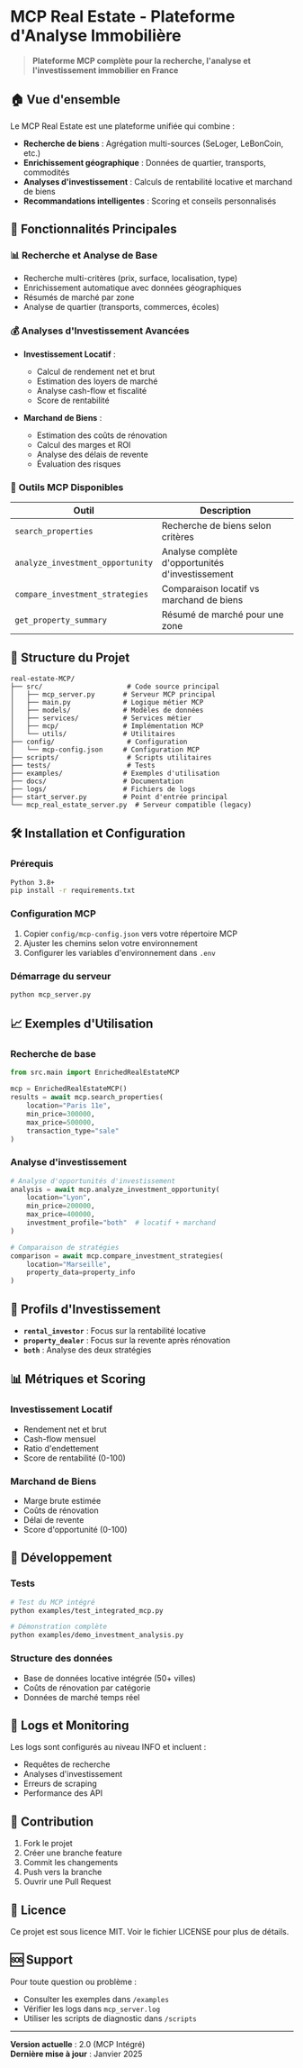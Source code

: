 # MCP Real Estate - Plateforme d'Analyse Immobilière

> **Plateforme MCP complète pour la recherche, l'analyse et l'investissement immobilier en France**

## 🏠 Vue d'ensemble

Le MCP Real Estate est une plateforme unifiée qui combine :
- **Recherche de biens** : Agrégation multi-sources (SeLoger, LeBonCoin, etc.)
- **Enrichissement géographique** : Données de quartier, transports, commodités
- **Analyses d'investissement** : Calculs de rentabilité locative et marchand de biens
- **Recommandations intelligentes** : Scoring et conseils personnalisés

## 🚀 Fonctionnalités Principales

### 📊 **Recherche et Analyse de Base**
- Recherche multi-critères (prix, surface, localisation, type)
- Enrichissement automatique avec données géographiques
- Résumés de marché par zone
- Analyse de quartier (transports, commerces, écoles)

### 💰 **Analyses d'Investissement Avancées**
- **Investissement Locatif** :
  - Calcul de rendement net et brut
  - Estimation des loyers de marché
  - Analyse cash-flow et fiscalité
  - Score de rentabilité

- **Marchand de Biens** :
  - Estimation des coûts de rénovation
  - Calcul des marges et ROI
  - Analyse des délais de revente
  - Évaluation des risques

### 🎯 **Outils MCP Disponibles**

| Outil | Description |
|-------|-------------|
| `search_properties` | Recherche de biens selon critères |
| `analyze_investment_opportunity` | Analyse complète d'opportunités d'investissement |
| `compare_investment_strategies` | Comparaison locatif vs marchand de biens |
| `get_property_summary` | Résumé de marché pour une zone |

## 📁 Structure du Projet

```
real-estate-MCP/
├── src/                     # Code source principal
│   ├── mcp_server.py       # Serveur MCP principal
│   ├── main.py             # Logique métier MCP
│   ├── models/             # Modèles de données
│   ├── services/           # Services métier
│   ├── mcp/                # Implémentation MCP
│   └── utils/              # Utilitaires
├── config/                  # Configuration
│   └── mcp-config.json     # Configuration MCP
├── scripts/                 # Scripts utilitaires
├── tests/                   # Tests
├── examples/               # Exemples d'utilisation
├── docs/                   # Documentation
├── logs/                   # Fichiers de logs
├── start_server.py         # Point d'entrée principal
└── mcp_real_estate_server.py  # Serveur compatible (legacy)
```

## 🛠️ Installation et Configuration

### Prérequis
```bash
Python 3.8+
pip install -r requirements.txt
```

### Configuration MCP
1. Copier `config/mcp-config.json` vers votre répertoire MCP
2. Ajuster les chemins selon votre environnement
3. Configurer les variables d'environnement dans `.env`

### Démarrage du serveur
```bash
python mcp_server.py
```

## 📈 Exemples d'Utilisation

### Recherche de base
```python
from src.main import EnrichedRealEstateMCP

mcp = EnrichedRealEstateMCP()
results = await mcp.search_properties(
    location="Paris 11e",
    min_price=300000,
    max_price=500000,
    transaction_type="sale"
)
```

### Analyse d'investissement
```python
# Analyse d'opportunités d'investissement
analysis = await mcp.analyze_investment_opportunity(
    location="Lyon",
    min_price=200000,
    max_price=400000,
    investment_profile="both"  # locatif + marchand
)

# Comparaison de stratégies
comparison = await mcp.compare_investment_strategies(
    location="Marseille",
    property_data=property_info
)
```

## 🎯 Profils d'Investissement

- **`rental_investor`** : Focus sur la rentabilité locative
- **`property_dealer`** : Focus sur la revente après rénovation  
- **`both`** : Analyse des deux stratégies

## 📊 Métriques et Scoring

### Investissement Locatif
- Rendement net et brut
- Cash-flow mensuel
- Ratio d'endettement
- Score de rentabilité (0-100)

### Marchand de Biens
- Marge brute estimée
- Coûts de rénovation
- Délai de revente
- Score d'opportunité (0-100)

## 🔧 Développement

### Tests
```bash
# Test du MCP intégré
python examples/test_integrated_mcp.py

# Démonstration complète
python examples/demo_investment_analysis.py
```

### Structure des données
- Base de données locative intégrée (50+ villes)
- Coûts de rénovation par catégorie
- Données de marché temps réel

## 📝 Logs et Monitoring

Les logs sont configurés au niveau INFO et incluent :
- Requêtes de recherche
- Analyses d'investissement
- Erreurs de scraping
- Performance des API

## 🤝 Contribution

1. Fork le projet
2. Créer une branche feature
3. Commit les changements
4. Push vers la branche
5. Ouvrir une Pull Request

## 📄 Licence

Ce projet est sous licence MIT. Voir le fichier LICENSE pour plus de détails.

## 🆘 Support

Pour toute question ou problème :
- Consulter les exemples dans `/examples`
- Vérifier les logs dans `mcp_server.log`
- Utiliser les scripts de diagnostic dans `/scripts`

---

**Version actuelle** : 2.0 (MCP Intégré)  
**Dernière mise à jour** : Janvier 2025
